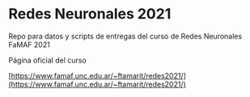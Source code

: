 # Redes Neuronales 2021
Repo para datos y scripts de entregas del curso de Redes Neuronales FaMAF 2021

Página oficial del curso

  [https://www.famaf.unc.edu.ar/~ftamarit/redes2021/](https://www.famaf.unc.edu.ar/~ftamarit/redes2021/)

